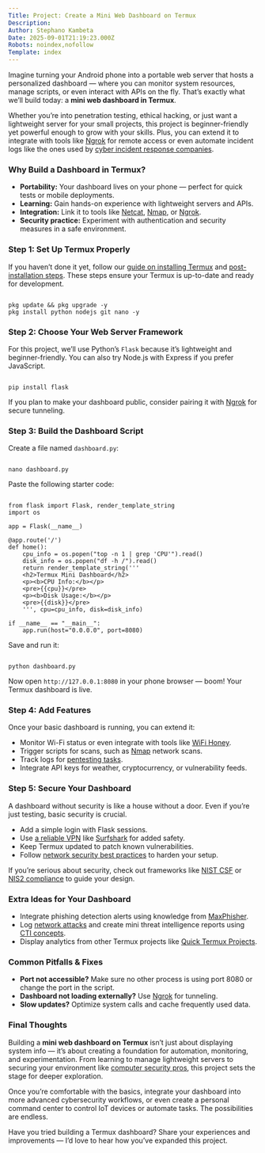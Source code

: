 ```yaml
---
Title: Project: Create a Mini Web Dashboard on Termux
Description: 
Author: Stephano Kambeta
Date: 2025-09-01T21:19:23.000Z
Robots: noindex,nofollow
Template: index
---
```

<p>
Imagine turning your Android phone into a portable web server that hosts a personalized dashboard — where you can monitor system resources, manage scripts, or even interact with APIs on the fly. That’s exactly what we’ll build today: a <strong>mini web dashboard in Termux</strong>.
</p>

<p>
Whether you’re into penetration testing, ethical hacking, or just want a lightweight server for your small projects, this project is beginner-friendly yet powerful enough to grow with your skills. Plus, you can extend it to integrate with tools like <a href="https://terminaltools.blogspot.com/2025/01/how-to-install-and-use-ngrok-in-termux.html" rel="noopener noreferrer">Ngrok</a> for remote access or even automate incident logs like the ones used by <a href="https://terminaltools.blogspot.com/2025/08/best-cyber-incident-response-companies.html" rel="noopener noreferrer">cyber incident response companies</a>.
</p>




<h3>Why Build a Dashboard in Termux?</h3>

<ul>
  <li>
<strong>Portability:</strong> Your dashboard lives on your phone — perfect for quick tests or mobile deployments.</li>
  <li>
<strong>Learning:</strong> Gain hands-on experience with lightweight servers and APIs.</li>
  <li>
<strong>Integration:</strong> Link it to tools like <a href="https://terminaltools.blogspot.com/2025/04/netcat-in-termux.html" rel="noopener noreferrer">Netcat</a>, <a href="https://terminaltools.blogspot.com/2025/01/how-to-install-and-use-nmap-in-termux.html" rel="noopener noreferrer">Nmap</a>, or <a href="https://terminaltools.blogspot.com/2025/01/how-to-install-and-use-ngrok-in-termux.html" rel="noopener noreferrer">Ngrok</a>.</li>
  <li>
<strong>Security practice:</strong> Experiment with authentication and security measures in a safe environment.</li>
</ul>




<h3>Step 1: Set Up Termux Properly</h3>

<p>
If you haven’t done it yet, follow our <a href="https://terminaltools.blogspot.com/2025/01/how-to-install-termux-on-android-phone.html" rel="noopener noreferrer">guide on installing Termux</a> and <a href="https://terminaltools.blogspot.com/2024/12/things-to-do-after-installing-termux.html" rel="noopener noreferrer">post-installation steps</a>. These steps ensure your Termux is up-to-date and ready for development.
</p>

<pre><code>
pkg update &amp;&amp; pkg upgrade -y
pkg install python nodejs git nano -y
</code></pre>




<h3>Step 2: Choose Your Web Server Framework</h3>

<p>
For this project, we’ll use Python’s <code>Flask</code> because it’s lightweight and beginner-friendly. You can also try Node.js with Express if you prefer JavaScript.
</p>

<pre><code>
pip install flask
</code></pre>

<p>
If you plan to make your dashboard public, consider pairing it with <a href="https://terminaltools.blogspot.com/2025/01/how-to-install-and-use-ngrok-in-termux.html" rel="noopener noreferrer">Ngrok</a> for secure tunneling.
</p>




<h3>Step 3: Build the Dashboard Script</h3>

<p>
Create a file named <code>dashboard.py</code>:
</p>

<pre><code>
nano dashboard.py
</code></pre>

<p>Paste the following starter code:</p>

<pre><code>
from flask import Flask, render_template_string
import os

app = Flask(__name__)

@app.route('/')
def home():
    cpu_info = os.popen("top -n 1 | grep 'CPU'").read()
    disk_info = os.popen("df -h /").read()
    return render_template_string('''
    &lt;h2&gt;Termux Mini Dashboard&lt;/h2&gt;
    &lt;p&gt;&lt;b&gt;CPU Info:&lt;/b&gt;&lt;/p&gt;
    &lt;pre&gt;{{cpu}}&lt;/pre&gt;
    &lt;p&gt;&lt;b&gt;Disk Usage:&lt;/b&gt;&lt;/p&gt;
    &lt;pre&gt;{{disk}}&lt;/pre&gt;
    ''', cpu=cpu_info, disk=disk_info)

if __name__ == "__main__":
    app.run(host="0.0.0.0", port=8080)
</code></pre>

<p>
Save and run it:
</p>

<pre><code>
python dashboard.py
</code></pre>

<p>
Now open <code>http://127.0.0.1:8080</code> in your phone browser — boom! Your Termux dashboard is live.
</p>




<h3>Step 4: Add Features</h3>

<p>
Once your basic dashboard is running, you can extend it:
</p>

<ul>
  <li>Monitor Wi-Fi status or even integrate with tools like <a href="https://terminaltools.blogspot.com/2025/05/wifi-honey.html" rel="noopener noreferrer">WiFi Honey</a>.</li>
  <li>Trigger scripts for scans, such as <a href="https://terminaltools.blogspot.com/2025/01/how-to-install-and-use-nmap-in-termux.html" rel="noopener noreferrer">Nmap</a> network scans.</li>
  <li>Track logs for <a href="https://terminaltools.blogspot.com/2024/08/penetration-testing-essential-guide.html" rel="noopener noreferrer">pentesting tasks</a>.</li>
  <li>Integrate API keys for weather, cryptocurrency, or vulnerability feeds.</li>
</ul>




<h3>Step 5: Secure Your Dashboard</h3>

<p>
A dashboard without security is like a house without a door. Even if you’re just testing, basic security is crucial.
</p>

<ul>
  <li>Add a simple login with Flask sessions.</li>
  <li>Use <a href="https://terminaltools.blogspot.com/2025/07/vpns-to-use-when-using-termux.html" rel="noopener noreferrer">a reliable VPN</a> like <a href="https://terminaltools.blogspot.com/2025/07/surfshark-vpn-review.html" rel="noopener noreferrer">Surfshark</a> for added safety.</li>
  <li>Keep Termux updated to patch known vulnerabilities.</li>
  <li>Follow <a href="https://terminaltools.blogspot.com/2025/08/network-security-tips-for-small-business.html" rel="noopener noreferrer">network security best practices</a> to harden your setup.</li>
</ul>

<p>
If you’re serious about security, check out frameworks like <a href="https://terminaltools.blogspot.com/2025/04/nist-csf.html" rel="noopener noreferrer">NIST CSF</a> or <a href="https://terminaltools.blogspot.com/2025/05/nis2.html" rel="noopener noreferrer">NIS2 compliance</a> to guide your design.
</p>




<h3>Extra Ideas for Your Dashboard</h3>

<ul>
  <li>Integrate phishing detection alerts using knowledge from <a href="https://terminaltools.blogspot.com/2025/08/maxphisher-in-termux.html" rel="noopener noreferrer">MaxPhisher</a>.</li>
  <li>Log <a href="https://terminaltools.blogspot.com/2024/08/understanding-network-attacks.html" rel="noopener noreferrer">network attacks</a> and create mini threat intelligence reports using <a href="https://terminaltools.blogspot.com/2025/05/what-is-cyber-threat-intelligence.html" rel="noopener noreferrer">CTI concepts</a>.</li>
  <li>Display analytics from other Termux projects like <a href="https://terminaltools.blogspot.com/2025/07/quick-termux-projects-you-can-do.html" rel="noopener noreferrer">Quick Termux Projects</a>.</li>
</ul>




<h3>Common Pitfalls &amp; Fixes</h3>

<ul>
  <li>
<strong>Port not accessible?</strong> Make sure no other process is using port 8080 or change the port in the script.</li>
  <li>
<strong>Dashboard not loading externally?</strong> Use <a href="https://terminaltools.blogspot.com/2025/01/how-to-install-and-use-ngrok-in-termux.html" rel="noopener noreferrer">Ngrok</a> for tunneling.</li>
  <li>
<strong>Slow updates?</strong> Optimize system calls and cache frequently used data.</li>
</ul>




<h3>Final Thoughts</h3>

<p>
Building a <strong>mini web dashboard on Termux</strong> isn’t just about displaying system info — it’s about creating a foundation for automation, monitoring, and experimentation. From learning to manage lightweight servers to securing your environment like <a href="https://terminaltools.blogspot.com/2025/05/computer-security.html" rel="noopener noreferrer">computer security pros</a>, this project sets the stage for deeper exploration.
</p>

<p>
Once you’re comfortable with the basics, integrate your dashboard into more advanced cybersecurity workflows, or even create a personal command center to control IoT devices or automate tasks. The possibilities are endless.
</p>

<p>
Have you tried building a Termux dashboard? Share your experiences and improvements — I’d love to hear how you’ve expanded this project.
</p>

